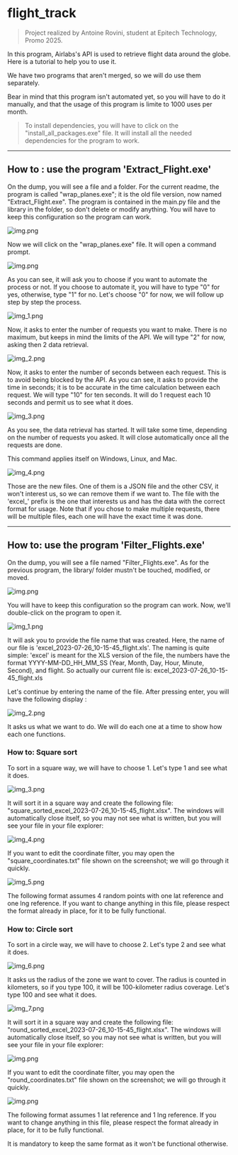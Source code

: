 # flight_track

> Project realized by Antoine Rovini, student at Epitech Technology, Promo 2025.

In this program, Airlabs's API is used to retrieve flight data around the globe. Here is a tutorial to help you to use
it.

We have two programs that aren't merged, so we will do use them separately.

Bear in mind that this program isn't automated yet, so you will have to do it manually, and that the usage of this
program is limite to 1000 uses per month.

> To install dependencies, you will have to click on the "install_all_packages.exe" file. It will install all the needed
> dependencies for the program to work.

-------------

## How to : use the program 'Extract_Flight.exe'

On the dump, you will see a file and a folder. For the current readme, the program is called "wrap_planes.exe"; it is
the old file version, now named "Extract_Flight.exe". The program is contained in the main.py file and the library in
the folder, so don't delete or modify anything. You will have to keep this configuration so the program can work.

![img.png](library/readme/azertyhgcx.png)

Now we will click on the "wrap_planes.exe" file. It will open a command prompt.

![img.png](library/readme/dcvbjhgv.png)

As you can see, it will ask you to choose if you want to automate the process or not. If you choose to automate it, you
will have to type "0" for yes, otherwise, type "1" for no. Let's choose "0" for now, we will follow up step by step the
process.

![img_1.png](library/readme/gvbnj,.png)

Now, it asks to enter the number of requests you want to make. There is no maximum, but keeps in mind the limits of the
API. We will type "2" for now, asking then 2 data retrieval.

![img_2.png](library/readme/fvbj,l.png)

Now, it asks to enter the number of seconds between each request. This is to avoid being blocked by the API. As you can
see, it asks to provide the time in seconds; it is to be accurate in the time calculation between each request. We will
type "10" for ten seconds. It will do 1 request each 10 seconds and permit us to see what it does.

![img_3.png](library/readme/aqsxcvghjk.png)

As you see, the data retrieval has started. It will take some time, depending on the number of requests you asked. It
will close automatically once all the requests are done.

This command applies itself on Windows, Linux, and Mac.

![img_4.png](library/readme/aqwxcvbn.png)


Those are the new files. One of them is a JSON file and the other CSV, it won't interest us, so we can remove them if we
want to. The file with the 'excel_' prefix is the one that interests us and has the data with the correct format for
usage. Note that if you chose to make multiple requests, there will be multiple files, each one will have the exact time
it was done.

------------

## How to: use the program 'Filter_Flights.exe'

On the dump, you will see a file named "Filter_Flights.exe". As for the previous program, the library/ folder mustn't be
touched, modified, or moved.

![img.png](library/readme/asvbn.png)

You will have to keep this configuration so the program can work. Now, we'll double-click on the program to open it.

![img_1.png](library/readme/aqsgyfcvb.png)

It will ask you to provide the file name that was created. Here, the name of our file is
'excel_2023-07-26_10-15-45_flight.xls'. The naming is quite simple: 'excel' is meant for the XLS version of the file,
the numbers have the format YYYY-MM-DD_HH_MM_SS (Year, Month, Day, Hour, Minute, Second), and flight.
So actually our current file is: excel_2023-07-26_10-15-45_flight.xls

Let's continue by entering the name of the file.
After pressing enter, you will have the following display : 

![img_2.png](library/readme/edfgh.png)

It asks us what we want to do. We will do each one at a time to show how each one functions.

### How to: Square sort

To sort in a square way, we will have to choose 1. Let's type 1 and see what it does.

![img_3.png](library/readme/aqzsedfghn.png)

It will sort it in a square way and create the following file: "square_sorted_excel_2023-07-26_10-15-45_flight.xlsx".
The windows will automatically close itself, so you may not see what is written, but you will see your file in your file
explorer:

![img_4.png](library/readme/aqszqscv.png)

If you want to edit the coordinate filter, you may open the "square_coordinates.txt" file shown on the screenshot; we
will go through it quickly. 

![img_5.png](library/readme/rdfgvbn.png)

The following format assumes 4 random points with one lat reference and one lng reference. If you want to change
anything in this file, please respect the format already in place, for it to be fully functional. 

### How to: Circle sort

To sort in a circle way, we will have to choose 2. Let's type 2 and see what it does.

![img_6.png](library/readme/azq.png)

It asks us the radius of the zone we want to cover. The radius is counted in kilometers, so if you type 100, it will be
100-kilometer radius coverage. Let's type 100 and see what it does.

![img_7.png](library/readme/poiuygf.png)

It will sort it in a square way and create the following file: "round_sorted_excel_2023-07-26_10-15-45_flight.xlsx".
The windows will automatically close itself, so you may not see what is written, but you will see your file in your file
explorer:

![img.png](library/readme/aqzsedcgfvgvgcgv.png)

If you want to edit the coordinate filter, you may open the "round_coordinates.txt" file shown on the screenshot; we
will go through it quickly. 

![img.png](library/readme/aqsghj,nbvcxdfyjjhgf.png)

The following format assumes 1 lat reference and 1 lng reference. If you want to change anything
in this file, please respect the format already in place, for it to be fully functional. 


It is mandatory to keep the same format as it won't be functional otherwise.